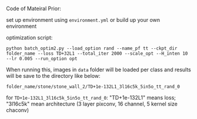 Code of Mateiral Prior:

set up environment using `environment.yml`  or build up your own environment

optimization script:

`python batch_optim2.py --load_option rand --name_pf tt --ckpt_dir folder_name --loss TD+32L1 --total_iter 2000 --scale_opt --H_inten 10 --lr 0.005 --run_option opt`

When running this, images in `data` folder will be loaded per class and results will be save to the directory like below:

 `folder_name/stone/stone_wall_2/TD+1e-132L1_3l16c5k_5in5o_tt_rand_0`

for `TD+1e-132L1_3l16c5k_5in5o_tt_rand_0`: "TD+1e-132L1" means loss; "3l16c5k" mean architecture (3 layer pixconv, 16 channel, 5 kernel size chaconv)